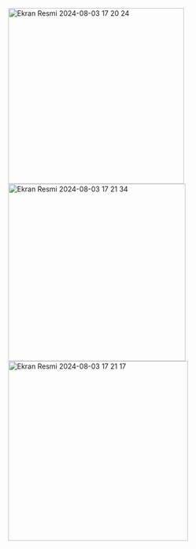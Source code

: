 <img width="357" alt="Ekran Resmi 2024-08-03 17 20 24" src="https://github.com/user-attachments/assets/3e7b836e-4dae-4b12-a288-c938ccf0d400">
<img width="360" alt="Ekran Resmi 2024-08-03 17 21 34" src="https://github.com/user-attachments/assets/3a53e02e-d8ce-43ed-acce-5b2c5e714daf">
<img width="365" alt="Ekran Resmi 2024-08-03 17 21 17" src="https://github.com/user-attachments/assets/0cd01bc6-1637-4893-b914-d84640ac80f1">
